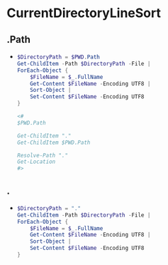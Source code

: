 # CurrentDirectoryLineSort
## .Path
- ```ps1
  $DirectoryPath = $PWD.Path 
  Get-ChildItem -Path $DirectoryPath -File | 
  ForEach-Object {
      $FileName = $_.FullName
      Get-Content $FileName -Encoding UTF8 | 
      Sort-Object | 
      Set-Content $FileName -Encoding UTF8
  }

  <#
  $PWD.Path

  Get-ChildItem "."          
  Get-ChildItem $PWD.Path

  Resolve-Path "." 
  Get-Location
  #>
  ```
## .
- ```ps1
  $DirectoryPath = "." 
  Get-ChildItem -Path $DirectoryPath -File | 
  ForEach-Object {
      $FileName = $_.FullName
      Get-Content $FileName -Encoding UTF8 | 
      Sort-Object | 
      Set-Content $FileName -Encoding UTF8
  }
  ```


